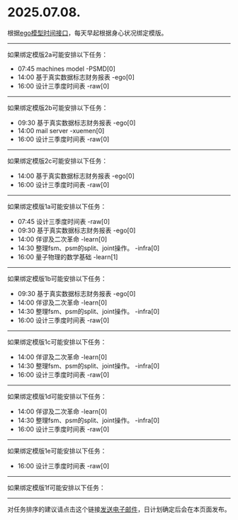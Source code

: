 # 2025.07.08.

根据[ego模型时间接口](https://gitee.com/hyg/blog/blob/master/timeflow.md)，每天早起根据身心状况绑定模版。

---
如果绑定模版2a可能安排以下任务：

- 07:45	machines model -PSMD[0]
- 14:00	基于真实数据标志财务报表 -ego[0]
- 16:00	设计三季度时间表 -raw[0]

---
如果绑定模版2b可能安排以下任务：

- 09:30	基于真实数据标志财务报表 -ego[0]
- 14:00	mail server -xuemen[0]
- 16:00	设计三季度时间表 -raw[0]

---
如果绑定模版2c可能安排以下任务：

- 14:00	基于真实数据标志财务报表 -ego[0]
- 16:00	设计三季度时间表 -raw[0]

---
如果绑定模版1a可能安排以下任务：

- 07:45	设计三季度时间表 -raw[0]
- 09:30	基于真实数据标志财务报表 -ego[0]
- 14:00	佯谬及二次革命 -learn[0]
- 14:30	整理fsm、psm的split、joint操作。 -infra[0]
- 16:00	量子物理的数学基础 -learn[1]

---
如果绑定模版1b可能安排以下任务：

- 09:30	基于真实数据标志财务报表 -ego[0]
- 14:00	佯谬及二次革命 -learn[0]
- 14:30	整理fsm、psm的split、joint操作。 -infra[0]
- 16:00	设计三季度时间表 -raw[0]

---
如果绑定模版1c可能安排以下任务：

- 14:00	佯谬及二次革命 -learn[0]
- 14:30	整理fsm、psm的split、joint操作。 -infra[0]
- 16:00	设计三季度时间表 -raw[0]

---
如果绑定模版1d可能安排以下任务：

- 14:00	佯谬及二次革命 -learn[0]
- 14:30	整理fsm、psm的split、joint操作。 -infra[0]
- 16:00	设计三季度时间表 -raw[0]

---
如果绑定模版1e可能安排以下任务：

- 16:00	设计三季度时间表 -raw[0]

---
如果绑定模版1f可能安排以下任务：


---
对任务排序的建议请点击这个链接<a href="mailto:huangyg@mars22.com?subject=关于2025.07.08.任务排序的建议&body=date: 2025.07.08.%0D%0Afile: ../../blog/release/time/d.20250708.md%0D%0A---请勿修改邮件主题及以上内容---%0D%0A">发送电子邮件</a>，日计划确定后会在本页面发布。